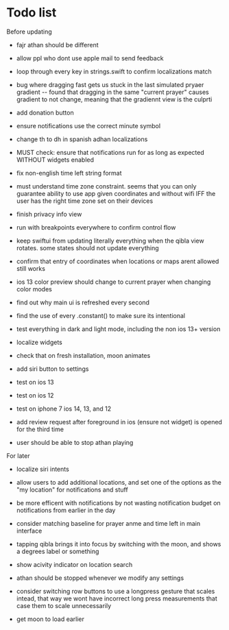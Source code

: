 #  Todo list 
Before updating 
- fajr athan should be different
- allow ppl who dont use apple mail to send feedback
- loop through every key in strings.swift to confirm localizations match 
- bug where dragging fast gets us stuck in the last simulated pryaer gradient -- found that dragging in the same "current prayer" causes gradient to not change, meaning that the gradiennt view is the culprti
- add donation button
- ensure notifications use the correct minute symbol

- change th to dh in spanish adhan localizations

- MUST check: ensure that notifications run for as long as expected WITHOUT widgets enabled
- fix non-english time left string format

- must understand time zone constraint. seems that you can only guarantee ability to use app given coordinates and without wifi IFF the user has the right time zone set on their devices
- finish privacy info view



- run with breakpoints everywhere to confirm control flow 
- keep swiftui from updating literally everything when the qibla view rotates. some states should not update everything 
- confirm that entry of coordinates when locations or maps arent allowed still works
- ios 13 color preview should change to current prayer when changing color modes
- find out why main ui is refreshed every second
- find the use of every .constant() to make sure its intentional
- test everything in dark and light mode, including the non ios 13+ version
- localize widgets
- check that on fresh installation, moon animates
- add siri button to settings
- test on ios 13 
- test on ios 12 
- test on iphone 7 ios 14, 13, and 12
- add review request after foreground in ios (ensure not widget) is opened for the third time

- user should be able to stop athan playing 


For later 
- localize siri intents
- allow users to add additional locations, and set one of the options as the "my location" for notifications and stuff
- be more efficent with notifications by not wasting notification budget on notifications from earlier in the day 
- consider matching baseline for prayer anme and time left in main interface
- tapping qibla brings it into focus by switching with the moon, and shows a degrees label or something
- show acivity indicator on location search 
- athan should be stopped whenever we modify any settings 
- consider switching row buttons to use a longpress gesture that scales intead, that way we wont have incorrect long press measurements that case them to scale unnecessarily



- get moon to load earlier 
